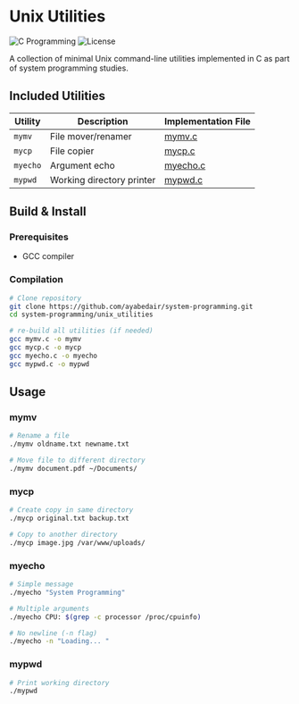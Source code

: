 # Unix Utilities

![C Programming](https://img.shields.io/badge/Language-C-blue)
![License](https://img.shields.io/badge/License-MIT-green)

A collection of minimal Unix command-line utilities implemented in C as part of system programming studies.

## Included Utilities

| Utility | Description | Implementation File |
|---------|-------------|---------------------|
| `mymv`  | File mover/renamer | [mymv.c](./mymv.c) |
| `mycp`  | File copier | [mycp.c](mycp.c) |
| `myecho`| Argument echo | [myecho.c](myecho.c) |
| `mypwd` | Working directory printer | [mypwd.c](mypwd.c) |

## Build & Install

### Prerequisites
- GCC compiler

### Compilation
```bash
# Clone repository
git clone https://github.com/ayabedair/system-programming.git
cd system-programming/unix_utilities

# re-build all utilities (if needed)
gcc mymv.c -o mymv
gcc mycp.c -o mycp
gcc myecho.c -o myecho
gcc mypwd.c -o mypwd
```
## Usage
### mymv
```bash
# Rename a file
./mymv oldname.txt newname.txt

# Move file to different directory
./mymv document.pdf ~/Documents/
```
### mycp
```bash
# Create copy in same directory
./mycp original.txt backup.txt

# Copy to another directory
./mycp image.jpg /var/www/uploads/
```

### myecho
```bash
# Simple message
./myecho "System Programming"

# Multiple arguments
./myecho CPU: $(grep -c processor /proc/cpuinfo)

# No newline (-n flag)
./myecho -n "Loading... "
```
### mypwd
```bash
# Print working directory
./mypwd
```
